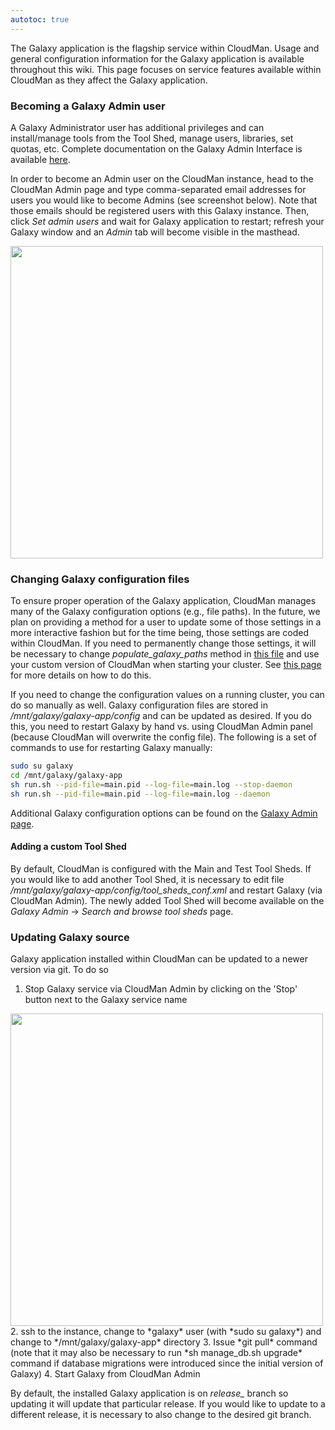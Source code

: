 ```yaml
---
autotoc: true
---
```

<div class='right'></div> 

The Galaxy application is the flagship service within CloudMan. Usage and general configuration information for the Galaxy application is available throughout this wiki. This page focuses on service features available within CloudMan as they affect the Galaxy application.

### Becoming a Galaxy Admin user

A Galaxy Administrator user has additional privileges and can install/manage tools from the Tool Shed, manage users, libraries, set quotas, etc. Complete documentation on the Galaxy Admin Interface is available [here](https://wiki.galaxyproject.org/Admin/Interface). 

In order to become an Admin user on the CloudMan instance, head to the CloudMan Admin page and type comma-separated email addresses for users you would like to become Admins (see screenshot below). Note that those emails should be registered users with this Galaxy instance. Then, click *Set admin users* and wait for Galaxy application to restart; refresh your Galaxy window and an *Admin* tab will become visible in the masthead.

<img src="http://i.imgur.com/lMh7ahV.png" alt="" width=500 />

### Changing Galaxy configuration files

To ensure proper operation of the Galaxy application, CloudMan manages many of the Galaxy configuration options (e.g., file paths). In the future, we plan on providing a method for a user to update some of those settings in a more interactive fashion but for the time being, those settings are coded within CloudMan. If you need to permanently change those settings, it will be necessary to change *populate_galaxy_paths* method in [this file](https://github.com/galaxyproject/cloudman/blob/master/cm/util/galaxy_conf.py) and use your custom version of CloudMan when starting your cluster. See [this page](/src/CloudMan/CustomizeGalaxyCloud/index.md#using_custom_cloudman_application) for more details on how to do this.

If you need to change the configuration values on a running cluster, you can do so manually as well. Galaxy configuration files are stored in */mnt/galaxy/galaxy-app/config* and can be updated as desired. If you do this, you need to restart Galaxy by hand vs. using CloudMan Admin panel (because CloudMan will overwrite the config file). The following is a set of commands to use for restarting Galaxy manually:
```sh
sudo su galaxy
cd /mnt/galaxy/galaxy-app
sh run.sh --pid-file=main.pid --log-file=main.log --stop-daemon
sh run.sh --pid-file=main.pid --log-file=main.log --daemon
```


Additional Galaxy configuration options can be found on the [Galaxy Admin page](/src/Admin/index.md).

#### Adding a custom Tool Shed

By default, CloudMan is configured with the Main and Test Tool Sheds. If you would like to add another Tool Shed, it is necessary to edit file */mnt/galaxy/galaxy-app/config/tool_sheds_conf.xml* and restart Galaxy (via CloudMan Admin). The newly added Tool Shed will become available on the *Galaxy Admin* -> *Search and browse tool sheds* page.

### Updating Galaxy source

Galaxy application installed within CloudMan can be updated to a newer version via git. To do so
1. Stop Galaxy service via CloudMan Admin by clicking on the 'Stop' button next to the Galaxy service name

<img src="http://i.imgur.com/SV3gHFA.jpg" alt="" width=500 />
2. ssh to the instance, change to *galaxy* user (with *sudo su galaxy*) and change to */mnt/galaxy/galaxy-app* directory
3. Issue *git pull* command (note that it may also be necessary to run *sh manage_db.sh upgrade* command if database migrations were introduced since the initial version of Galaxy)
4. Start Galaxy from CloudMan Admin

By default, the installed Galaxy application is on *release_<version>* branch so updating it will update that particular release. If you would like to update to a different release, it is necessary to also change to the desired git branch.
